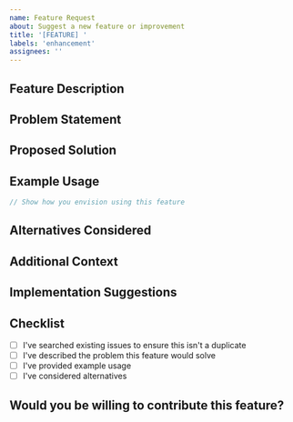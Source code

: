 ```yaml
---
name: Feature Request
about: Suggest a new feature or improvement
title: '[FEATURE] '
labels: 'enhancement'
assignees: ''
---
```


## Feature Description

<!-- A clear and concise description of the feature you'd like to see -->

## Problem Statement

<!-- What problem does this feature solve? Who would benefit from it? -->

## Proposed Solution

<!-- Describe your proposed solution in detail -->

## Example Usage

```typescript
// Show how you envision using this feature
```

## Alternatives Considered

<!-- Have you considered any alternative solutions or features? -->

## Additional Context

<!-- Add any other context, mockups, or examples about the feature request -->

## Implementation Suggestions

<!-- Optional: Technical details or suggestions for implementing this feature -->

## Checklist

- [ ] I've searched existing issues to ensure this isn't a duplicate
- [ ] I've described the problem this feature would solve
- [ ] I've provided example usage
- [ ] I've considered alternatives

## Would you be willing to contribute this feature?

<!-- Yes/No - We welcome contributions! -->

